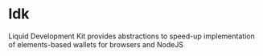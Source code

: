 # ldk
Liquid Development Kit provides abstractions to speed-up implementation of elements-based wallets for browsers and NodeJS
